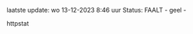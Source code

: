 laatste update: 
wo 13-12-2023  8:46   uur 
Status: FAALT - geel - 
<div class="service Y">httpstat</div>